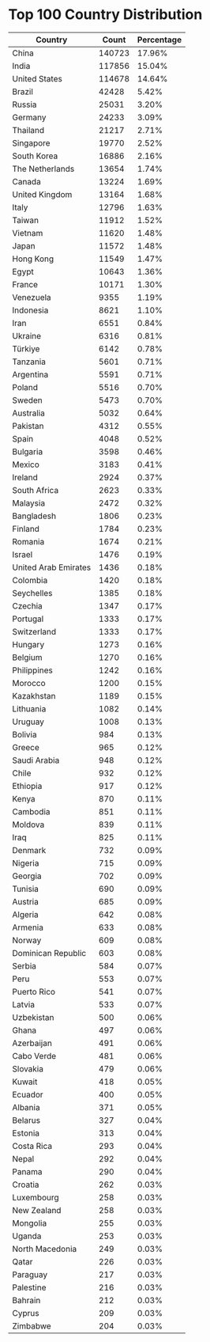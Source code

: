 # Top 100 Country Distribution
| Country | Count | Percentage |
|----|----|----|
| China | 140723 | 17.96% |
| India | 117856 | 15.04% |
| United States | 114678 | 14.64% |
| Brazil | 42428 | 5.42% |
| Russia | 25031 | 3.20% |
| Germany | 24233 | 3.09% |
| Thailand | 21217 | 2.71% |
| Singapore | 19770 | 2.52% |
| South Korea | 16886 | 2.16% |
| The Netherlands | 13654 | 1.74% |
| Canada | 13224 | 1.69% |
| United Kingdom | 13164 | 1.68% |
| Italy | 12796 | 1.63% |
| Taiwan | 11912 | 1.52% |
| Vietnam | 11620 | 1.48% |
| Japan | 11572 | 1.48% |
| Hong Kong | 11549 | 1.47% |
| Egypt | 10643 | 1.36% |
| France | 10171 | 1.30% |
| Venezuela | 9355 | 1.19% |
| Indonesia | 8621 | 1.10% |
| Iran | 6551 | 0.84% |
| Ukraine | 6316 | 0.81% |
| Türkiye | 6142 | 0.78% |
| Tanzania | 5601 | 0.71% |
| Argentina | 5591 | 0.71% |
| Poland | 5516 | 0.70% |
| Sweden | 5473 | 0.70% |
| Australia | 5032 | 0.64% |
| Pakistan | 4312 | 0.55% |
| Spain | 4048 | 0.52% |
| Bulgaria | 3598 | 0.46% |
| Mexico | 3183 | 0.41% |
| Ireland | 2924 | 0.37% |
| South Africa | 2623 | 0.33% |
| Malaysia | 2472 | 0.32% |
| Bangladesh | 1806 | 0.23% |
| Finland | 1784 | 0.23% |
| Romania | 1674 | 0.21% |
| Israel | 1476 | 0.19% |
| United Arab Emirates | 1436 | 0.18% |
| Colombia | 1420 | 0.18% |
| Seychelles | 1385 | 0.18% |
| Czechia | 1347 | 0.17% |
| Portugal | 1333 | 0.17% |
| Switzerland | 1333 | 0.17% |
| Hungary | 1273 | 0.16% |
| Belgium | 1270 | 0.16% |
| Philippines | 1242 | 0.16% |
| Morocco | 1200 | 0.15% |
| Kazakhstan | 1189 | 0.15% |
| Lithuania | 1082 | 0.14% |
| Uruguay | 1008 | 0.13% |
| Bolivia | 984 | 0.13% |
| Greece | 965 | 0.12% |
| Saudi Arabia | 948 | 0.12% |
| Chile | 932 | 0.12% |
| Ethiopia | 917 | 0.12% |
| Kenya | 870 | 0.11% |
| Cambodia | 851 | 0.11% |
| Moldova | 839 | 0.11% |
| Iraq | 825 | 0.11% |
| Denmark | 732 | 0.09% |
| Nigeria | 715 | 0.09% |
| Georgia | 702 | 0.09% |
| Tunisia | 690 | 0.09% |
| Austria | 685 | 0.09% |
| Algeria | 642 | 0.08% |
| Armenia | 633 | 0.08% |
| Norway | 609 | 0.08% |
| Dominican Republic | 603 | 0.08% |
| Serbia | 584 | 0.07% |
| Peru | 553 | 0.07% |
| Puerto Rico | 541 | 0.07% |
| Latvia | 533 | 0.07% |
| Uzbekistan | 500 | 0.06% |
| Ghana | 497 | 0.06% |
| Azerbaijan | 491 | 0.06% |
| Cabo Verde | 481 | 0.06% |
| Slovakia | 479 | 0.06% |
| Kuwait | 418 | 0.05% |
| Ecuador | 400 | 0.05% |
| Albania | 371 | 0.05% |
| Belarus | 327 | 0.04% |
| Estonia | 313 | 0.04% |
| Costa Rica | 293 | 0.04% |
| Nepal | 292 | 0.04% |
| Panama | 290 | 0.04% |
| Croatia | 262 | 0.03% |
| Luxembourg | 258 | 0.03% |
| New Zealand | 258 | 0.03% |
| Mongolia | 255 | 0.03% |
| Uganda | 253 | 0.03% |
| North Macedonia | 249 | 0.03% |
| Qatar | 226 | 0.03% |
| Paraguay | 217 | 0.03% |
| Palestine | 216 | 0.03% |
| Bahrain | 212 | 0.03% |
| Cyprus | 209 | 0.03% |
| Zimbabwe | 204 | 0.03% |
